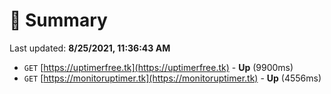 # 📖 Summary
Last updated: **8/25/2021, 11:36:43 AM**

- `GET` [https://uptimerfree.tk](https://uptimerfree.tk) - **Up** (9900ms)
- `GET` [https://monitoruptimer.tk](https://monitoruptimer.tk) - **Up** (4556ms)
